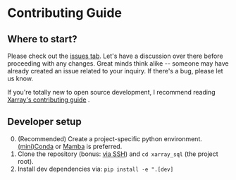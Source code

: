 # Contributing Guide

## Where to start?

Please check out the [issues tab](https://github.com/alxmrs/qarray/issues).
Let's have a discussion over there before proceeding with any changes. Great
minds think alike -- someone may have already created an issue related to your
inquiry. If there's a bug, please let us know.

If you're totally new to open source development, I recommend
reading [Xarray's contributing guide](https://docs.xarray.dev/en/stable/contributing.html)
.

## Developer setup

0. (Recommended) Create a project-specific python
   environment. [(mini)Conda](https://docs.anaconda.com/free/miniconda/index.html)
   or [Mamba](https://mamba.readthedocs.io/en/latest/)
   is preferred.
1. Clone the repository (bonus: [via SSH](https://docs.github.com/en/authentication/connecting-to-github-with-ssh/adding-a-new-ssh-key-to-your-github-account))
   and `cd xarray_sql` (the project root).
1. Install dev dependencies via: `pip install -e ".[dev]` 